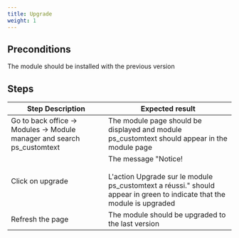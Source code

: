 ```yaml
---
title: Upgrade
weight: 1
---
```


## Preconditions

The module should be installed with the previous version
## Steps
| Step Description | Expected result |
| ----- | ----- |
| Go to back office -> Modules -> Module manager and search ps_customtext | The module page should be displayed and module ps_customtext should appear in the module page |
| Click on upgrade | The message "Notice!<br /><br>L'action Upgrade sur le module ps_customtext a réussi." should appear in green to indicate that the module is upgraded |
| Refresh the page | The module should be upgraded to the last version |
